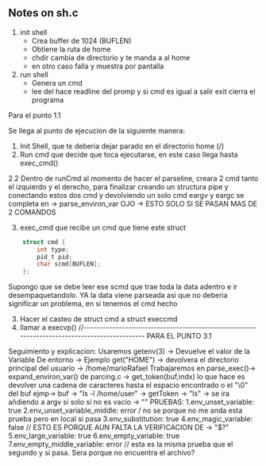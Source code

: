 ## Notes on sh.c

1. init shell 
    - Crea buffer de 1024 (BUFLEN)
    - Obtiene la ruta de home 
    - chdir cambia de directorio y te manda a al home 
    - en otro caso falla y muestra por pantalla 
2. run shell
    - Genera un cmd
    - lee del hace readline del promp y si cmd es igual a salir exit cierra el programa 

Para el punto 1.1

Se llega al punto de ejecucion de la siguiente manera:

1. Init Shell, que te deberia dejar parado en el directorio home (/)
2. Run cmd que decide que toca ejecutarse, en este caso llega hasta exec_cmd()


2.2 Dentro de runCmd al momento de hacer el parseline, creara 2 cmd tanto el izquierdo y el derecho, para finalizar creando un structura pipe y conectando estos dos cmd y devolviendo un solo cmd
eargv y eargc se completa en -> parse_environ_var
OJO -> ESTO SOLO SI SE PASAN MAS DE 2 COMANDOS

3. exec_cmd que recibe un cmd que tiene este struct 
```c 
    struct cmd {
        int type;
        pid_t pid;
        char scmd[BUFLEN];
    };
```

Supongo que se debe leer ese scmd que trae toda la data adentro e ir desempaquetandolo. YA la data viene parseada asi que no deberia significar un problema, en si tenemos el cmd hecho

3. Hacer el casteo de struct cmd a struct execcmd 
5. llamar a execvp()
//---------------------------------------------------------------------------------------------
PARA EL PUNTO 3.1

Seguimiento y explicacion: Usaremos getenv(3) -> Devuelve el valor de la Variable De entorno
                                             -> Ejemplo get("HOME") -> devolvera el directorio
                                                principal del usuario -> /home/marioRafael
Trabajaremos en parse_exec()-> expand_environ_var() de parcing.c
                            -> get_token(buf,indx) lo que hace es devolver una cadena de 
                                                   caracteres hasta el espacio encontrado o el 
                                                   "\0" del buf
                                                ejmp-> buf -> "ls -l /home/user"
                                                    -> getToken -> "ls" 
                            -> se ira añdiendo a argv si solo si no es vacio -> ""
PRUEBAS:
 1.env_unset_variable: true
 2.env_unset_variable_middle: error / no se porque no me anda esta prueba pero en local si
                              pasa
 3.env_substitution: true
 4.env_magic_variable: false // ESTO ES PORQUE AUN FALTA LA VERIFICACION DE -> "$?"
 5.env_large_variable: true
 6.env_empty_variable: true
 7.env_empty_middle_variable: error // esta es la misma prueba que el segundo y si pasa. Sera
                             porque no encuentra el archivo?
  
